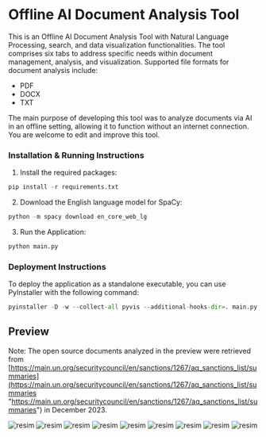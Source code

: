 # Offline AI Document Analysis Tool
This is an Offline AI Document Analysis Tool with Natural Language Processing, search, and data visualization functionalities. The tool comprises six tabs to address specific needs within document management, analysis, and visualization. Supported file formats for document analysis include:

- PDF
- DOCX
- TXT

The main purpose of developing this tool was to analyze documents via AI in an offline setting, allowing it to function without an internet connection. You are welcome to edit and improve this tool.

### Installation & Running Instructions

1. Install the required packages:
```python
pip install -r requirements.txt
```

2. Download the English language model for SpaCy:
```python
python -m spacy download en_core_web_lg
```

3. Run the Application:
```python
python main.py
```

### Deployment Instructions

To deploy the application as a standalone executable, you can use PyInstaller with the following command:
```python
pyinstaller -D -w --collect-all pyvis --additional-hooks-dir=. main.py
```

## Preview

Note: The open source documents analyzed in the preview were retrieved from [https://main.un.org/securitycouncil/en/sanctions/1267/aq_sanctions_list/summaries](https://main.un.org/securitycouncil/en/sanctions/1267/aq_sanctions_list/summaries "https://main.un.org/securitycouncil/en/sanctions/1267/aq_sanctions_list/summaries") in December 2023. 

![resim](https://github.com/user-attachments/assets/387cd15d-69ab-4f2e-bcd3-0e48ff178cf2)
![resim](https://github.com/user-attachments/assets/dd1231bd-1eda-4658-b044-1ea685a86d02)
![resim](https://github.com/user-attachments/assets/449de39a-714a-487a-944c-b856d6eaaf5a)
![resim](https://github.com/user-attachments/assets/bcb33e49-1062-43f4-b253-8a2d29c4759d)
![resim](https://github.com/user-attachments/assets/4fa845ac-e79e-425e-9948-6869ee26f4f1)
![resim](https://github.com/user-attachments/assets/42cb8878-d3c9-4170-bc9d-0159720c1020)
![resim](https://github.com/user-attachments/assets/6a48202b-e8e0-45ed-8560-1706303da9b6)
![resim](https://github.com/user-attachments/assets/2f27c699-1be3-42e5-a8cf-b7d5914feb11)
![resim](https://github.com/user-attachments/assets/fc077442-7e80-4114-beac-10d7865a78d5)




